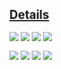 ## [Details](https://github.com/chlkvnck/chlkvnck/blob/main/content.md)

![](https://shields.io/badge/-HTML5-E34F26?logo=html5&style=for-the-badge&logoColor=fff)
![](https://shields.io/badge/-CSS3-1572B6?logo=css3&style=for-the-badge&logoColor=fff)
![](https://shields.io/badge/-Java_Script-F7DF1E?logo=javascript&style=for-the-badge&logoColor=222)
![](https://shields.io/badge/-React-282c34?logo=react&style=for-the-badge)

![](https://shields.io/badge/-Node-282c34?logo=node.js&style=for-the-badge)
![](https://shields.io/badge/-Webpack-282c34?logo=webpack&style=for-the-badge)
![](https://shields.io/badge/-Jest-282c34?logo=jest&style=for-the-badge)
![](https://shields.io/badge/-MongoDB-282c34?logo=MongoDB&style=for-the-badge)
